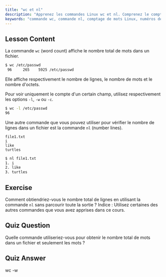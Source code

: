 ```yaml
---
title: "wc et nl"
description: "Apprenez les commandes Linux wc et nl. Comprenez le comptage de mots, la numérotation de lignes et l'analyse de fichiers. Améliorez vos compétences en ligne de commande Linux dès aujourd'hui !"
keywords: "commande wc, commande nl, comptage de mots Linux, numéros de ligne Linux, analyse de fichiers, tutoriel Linux, Linux pour débutants, guide Linux"
---
```


## Lesson Content

La commande `wc` (word count) affiche le nombre total de mots dans un fichier.

```bash
$ wc /etc/passwd
 96     265    5925 /etc/passwd
```

Elle affiche respectivement le nombre de lignes, le nombre de mots et le nombre d'octets.

Pour voir uniquement le compte d'un certain champ, utilisez respectivement les options `-l`, `-w` ou `-c`.

```bash
$ wc -l /etc/passwd
96
```

Une autre commande que vous pouvez utiliser pour vérifier le nombre de lignes dans un fichier est la commande `nl` (number lines).

```plaintext
file1.txt
i
like
turtles
```

```bash
$ nl file1.txt
1. i
2. like
3. turtles
```

## Exercise

Comment obtiendriez-vous le nombre total de lignes en utilisant la commande `nl` sans parcourir toute la sortie ? Indice : Utilisez certaines des autres commandes que vous avez apprises dans ce cours.

## Quiz Question

Quelle commande utiliseriez-vous pour obtenir le nombre total de mots dans un fichier et seulement les mots ?

## Quiz Answer

wc -w
